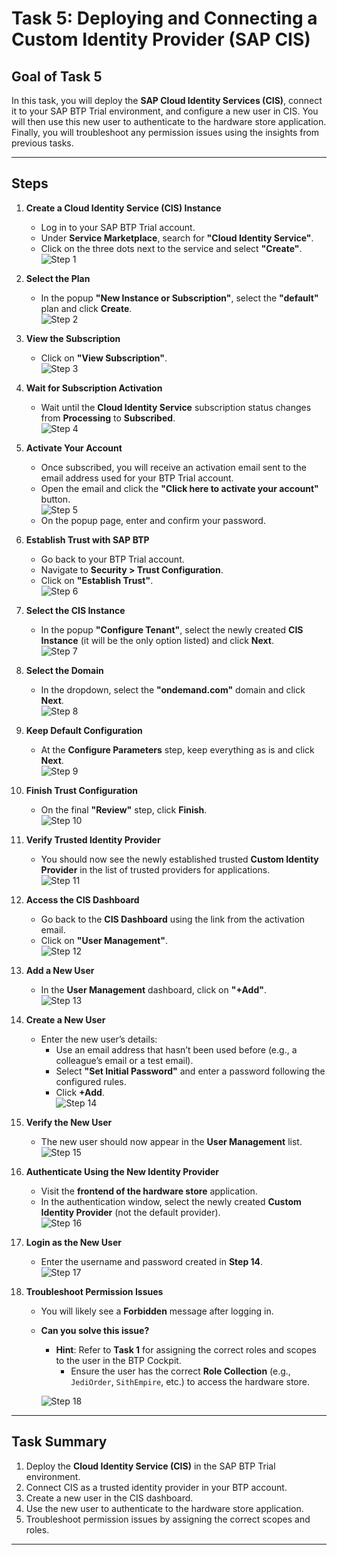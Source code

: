 # Task 5: Deploying and Connecting a Custom Identity Provider (SAP CIS)

## Goal of Task 5

In this task, you will deploy the **SAP Cloud Identity Services (CIS)**, connect it to your SAP BTP Trial environment, and configure a new user in CIS. You will then use this new user to authenticate to the hardware store application. Finally, you will troubleshoot any permission issues using the insights from previous tasks.

---

## Steps

1. **Create a Cloud Identity Service (CIS) Instance**  
   - Log in to your SAP BTP Trial account.
   - Under **Service Marketplace**, search for **"Cloud Identity Service"**.
   - Click on the three dots next to the service and select **"Create"**.  
     ![Step 1](../images/CIS/01_Create.png)

2. **Select the Plan**  
   - In the popup **"New Instance or Subscription"**, select the **"default"** plan and click **Create**.  
     ![Step 2](../images/CIS/02_deploy.png)

3. **View the Subscription**  
   - Click on **"View Subscription"**.  
     ![Step 3](../images/CIS/03_creation_Process.png)

4. **Wait for Subscription Activation**  
   - Wait until the **Cloud Identity Service** subscription status changes from **Processing** to **Subscribed**.  
     ![Step 4](../images/CIS/04_Processing.png)

5. **Activate Your Account**  
   - Once subscribed, you will receive an activation email sent to the email address used for your BTP Trial account.
   - Open the email and click the **"Click here to activate your account"** button.  
     ![Step 5](../images/CIS/05_ActivateYourAccountEmail.png)
   - On the popup page, enter and confirm your password.

6. **Establish Trust with SAP BTP**  
   - Go back to your BTP Trial account.
   - Navigate to **Security > Trust Configuration**.
   - Click on **"Establish Trust"**.  
     ![Step 6](../images/CIS/06_Establish_Trust.png)

7. **Select the CIS Instance**  
   - In the popup **"Configure Tenant"**, select the newly created **CIS Instance** (it will be the only option listed) and click **Next**.  
     ![Step 7](../images/CIS/07_ChooseTenant.png)

8. **Select the Domain**  
   - In the dropdown, select the **"ondemand.com"** domain and click **Next**.  
     ![Step 8](../images/CIS/08_OnDemand.png)

9. **Keep Default Configuration**  
   - At the **Configure Parameters** step, keep everything as is and click **Next**.  
     ![Step 9](../images/CIS/09_Configuration.png)

10. **Finish Trust Configuration**  
    - On the final **"Review"** step, click **Finish**.  
      ![Step 10](../images/CIS/10_Finish.png)

11. **Verify Trusted Identity Provider**  
    - You should now see the newly established trusted **Custom Identity Provider** in the list of trusted providers for applications.  
      ![Step 11](../images/CIS/11_ConnectedTennant.png)

12. **Access the CIS Dashboard**  
    - Go back to the **CIS Dashboard** using the link from the activation email.
    - Click on **"User Management"**.  
      ![Step 12](../images/CIS/12_User_management.png)

13. **Add a New User**  
    - In the **User Management** dashboard, click on **"+Add"**.  
      ![Step 13](../images/CIS/13_AddUserToCIS.png)

14. **Create a New User**  
    - Enter the new user’s details:
      - Use an email address that hasn’t been used before (e.g., a colleague’s email or a test email).
      - Select **"Set Initial Password"** and enter a password following the configured rules.
      - Click **+Add**.  
        ![Step 14](../images/CIS/14_AddNewUser.png)

15. **Verify the New User**  
    - The new user should now appear in the **User Management** list.  
      ![Step 15](../images/CIS/15_CISUser.png)

16. **Authenticate Using the New Identity Provider**  
    - Visit the **frontend of the hardware store** application.
    - In the authentication window, select the newly created **Custom Identity Provider** (not the default provider).  
      ![Step 16](../images/CIS/16_LoginAsThisUser.png)

17. **Login as the New User**  
    - Enter the username and password created in **Step 14**.  
      ![Step 17](../images/CIS/17_EnterUserNameAndPassword.png)

18. **Troubleshoot Permission Issues**  
    - You will likely see a **Forbidden** message after logging in. 
    - **Can you solve this issue?**
      - **Hint**: Refer to **Task 1** for assigning the correct roles and scopes to the user in the BTP Cockpit.
        - Ensure the user has the correct **Role Collection** (e.g., `JediOrder`, `SithEmpire`, etc.) to access the hardware store.
      
      ![Step 18](../images/CIS/18_MissingScope.png)

---

## Task Summary

1. Deploy the **Cloud Identity Service (CIS)** in the SAP BTP Trial environment.
2. Connect CIS as a trusted identity provider in your BTP account.
3. Create a new user in the CIS dashboard.
4. Use the new user to authenticate to the hardware store application.
5. Troubleshoot permission issues by assigning the correct scopes and roles.

---

